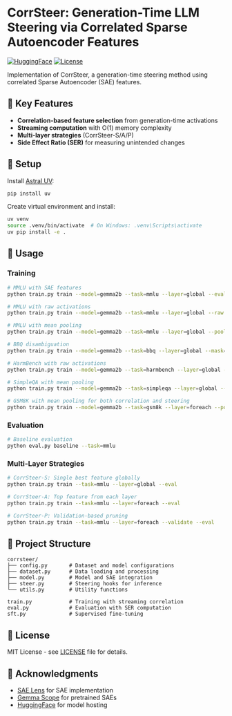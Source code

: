 # CorrSteer: Generation-Time LLM Steering via Correlated Sparse Autoencoder Features

[![HuggingFace](https://img.shields.io/badge/🤗%20HuggingFace-Demo-yellow)](https://huggingface.co/spaces/seonglae/CorrSteer)
[![License](https://img.shields.io/badge/License-MIT-green.svg)](LICENSE)

Implementation of CorrSteer, a generation-time steering method using correlated Sparse Autoencoder (SAE) features.

## 🎯 Key Features

- **Correlation-based feature selection** from generation-time activations
- **Streaming computation** with O(1) memory complexity
- **Multi-layer strategies** (CorrSteer-S/A/P)
- **Side Effect Ratio (SER)** for measuring unintended changes

## 🚀 Setup

Install [Astral UV](https://github.com/astral-sh/uv):
```bash
pip install uv
```

Create virtual environment and install:
```bash
uv venv
source .venv/bin/activate  # On Windows: .venv\Scripts\activate
uv pip install -e .
```

## 📖 Usage

### Training

```bash
# MMLU with SAE features
python train.py train --model=gemma2b --task=mmlu --layer=global --eval

# MMLU with raw activations
python train.py train --model=gemma2b --task=mmlu --layer=global --raw --eval

# MMLU with mean pooling
python train.py train --model=gemma2b --task=mmlu --layer=global --pool=mean --eval

# BBQ disambiguation
python train.py train --model=gemma2b --task=bbq --layer=global --mask=all --filter_value=disambig --eval

# HarmBench with raw activations
python train.py train --model=gemma2b --task=harmbench --layer=global --raw --eval

# SimpleQA with mean pooling
python train.py train --model=gemma2b --task=simpleqa --layer=global --pool=mean --eval

# GSM8K with mean pooling for both correlation and steering
python train.py train --model=gemma2b --task=gsm8k --layer=foreach --pool=mean --steer_pool=mean --eval
```

### Evaluation

```bash
# Baseline evaluation
python eval.py baseline --task=mmlu
```

### Multi-Layer Strategies

```bash
# CorrSteer-S: Single best feature globally
python train.py train --task=mmlu --layer=global --eval

# CorrSteer-A: Top feature from each layer
python train.py train --task=mmlu --layer=foreach --eval

# CorrSteer-P: Validation-based pruning
python train.py train --task=mmlu --layer=foreach --validate --eval
```

## 📁 Project Structure

```
corrsteer/
├── config.py       # Dataset and model configurations
├── dataset.py      # Data loading and processing
├── model.py        # Model and SAE integration
├── steer.py        # Steering hooks for inference
└── utils.py        # Utility functions

train.py            # Training with streaming correlation
eval.py             # Evaluation with SER computation
sft.py              # Supervised fine-tuning
```


## 📄 License

MIT License - see [LICENSE](LICENSE) file for details.

## 🙏 Acknowledgments

- [SAE Lens](https://github.com/jbloomAus/SAELens) for SAE implementation
- [Gemma Scope](https://huggingface.co/google/gemma-scope-2b-pt-res) for pretrained SAEs
- [HuggingFace](https://huggingface.co/) for model hosting

